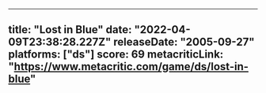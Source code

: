 
---
title: "Lost in Blue"
date: "2022-04-09T23:38:28.227Z"
releaseDate: "2005-09-27"
platforms: ["ds"]
score: 69
metacriticLink: "https://www.metacritic.com/game/ds/lost-in-blue"
---

